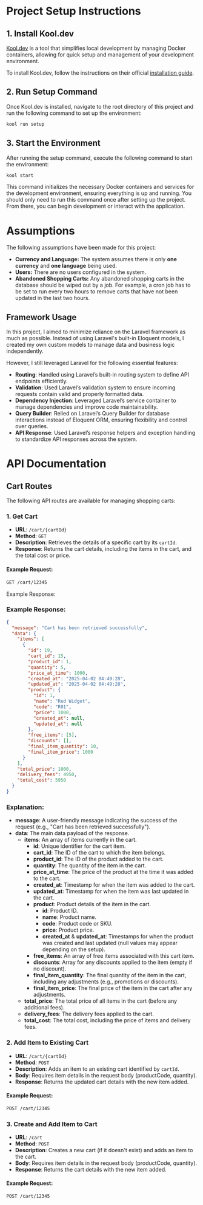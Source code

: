 # Project Setup Instructions

## 1. Install Kool.dev

[Kool.dev](https://kool.dev) is a tool that simplifies local development by managing Docker containers, allowing for quick setup and management of your development environment.

To install Kool.dev, follow the instructions on their official [installation guide](https://kool.dev/docs/installation).

## 2. Run Setup Command

Once Kool.dev is installed, navigate to the root directory of this project and run the following command to set up the environment:

```bash
kool run setup
```
## 3. Start the Environment

After running the setup command, execute the following command to start the environment:

```bash
kool start
```

This command initializes the necessary Docker containers and services for the development environment, ensuring everything is up and running. You should only need to run this command once after setting up the project. From there, you can begin development or interact with the application.

# Assumptions
The following assumptions have been made for this project:

- **Currency and Language:** The system assumes there is only **one currency** and **one language** being used.
- **Users:** There are no users configured in the system.
- **Abandoned Shopping Carts:** Any abandoned shopping carts in the database should be wiped out by a job. For example, a cron job has to be set to run every two hours to remove carts that have not been updated in the last two hours.

## Framework Usage

In this project, I aimed to minimize reliance on the Laravel framework as much as possible. Instead of using Laravel's built-in Eloquent models, I created my own custom models to manage data and business logic independently.

However, I still leveraged Laravel for the following essential features:

- **Routing**: Handled using Laravel’s built-in routing system to define API endpoints efficiently.
- **Validation**: Used Laravel’s validation system to ensure incoming requests contain valid and properly formatted data.
- **Dependency Injection**: Leveraged Laravel’s service container to manage dependencies and improve code maintainability.
- **Query Builder**: Relied on Laravel’s Query Builder for database interactions instead of Eloquent ORM, ensuring flexibility and control over queries.
- **API Response**: Used Laravel’s response helpers and exception handling to standardize API responses across the system.


# API Documentation

## Cart Routes

The following API routes are available for managing shopping carts:

### 1. **Get Cart**
- **URL**: `/cart/{cartId}`
- **Method**: `GET`
- **Description**: Retrieves the details of a specific cart by its `cartId`.
- **Response**: Returns the cart details, including the items in the cart, and the total cost or price.

#### Example Request:
```bash
GET /cart/12345
```
Example Response:
### Example Response:

```json
{
  "message": "Cart has been retrieved successfully",
  "data": {
    "items": [
      {
        "id": 19,
        "cart_id": 15,
        "product_id": 1,
        "quantity": 5,
        "price_at_time": 1000,
        "created_at": "2025-04-02 04:49:28",
        "updated_at": "2025-04-02 04:49:28",
        "product": {
          "id": 1,
          "name": "Red Widget",
          "code": "R01",
          "price": 1000,
          "created_at": null,
          "updated_at": null
        },
        "free_items": [5],
        "discounts": [],
        "final_item_quantity": 10,
        "final_item_price": 1000
      }
    ],
    "total_price": 1000,
    "delivery_fees": 4950,
    "total_cost": 5950
  }
}
```
### Explanation:

- **message**: A user-friendly message indicating the success of the request (e.g., "Cart has been retrieved successfully").
- **data**: The main data payload of the response.
  - **items**: An array of items currently in the cart.
    - **id**: Unique identifier for the cart item.
    - **cart_id**: The ID of the cart to which the item belongs.
    - **product_id**: The ID of the product added to the cart.
    - **quantity**: The quantity of the item in the cart.
    - **price_at_time**: The price of the product at the time it was added to the cart.
    - **created_at**: Timestamp for when the item was added to the cart.
    - **updated_at**: Timestamp for when the item was last updated in the cart.
    - **product**: Product details of the item in the cart.
      - **id**: Product ID.
      - **name**: Product name.
      - **code**: Product code or SKU.
      - **price**: Product price.
      - **created_at** & **updated_at**: Timestamps for when the product was created and last updated (null values may appear depending on the setup).
    - **free_items**: An array of free items associated with this cart item.
    - **discounts**: Array for any discounts applied to the item (empty if no discount).
    - **final_item_quantity**: The final quantity of the item in the cart, including any adjustments (e.g., promotions or discounts).
    - **final_item_price**: The final price of the item in the cart after any adjustments.
  - **total_price**: The total price of all items in the cart (before any additional fees).
  - **delivery_fees**: The delivery fees applied to the cart.
  - **total_cost**: The total cost, including the price of items and delivery fees.


### 2. **Add Item to Existing Cart**
- **URL**: `/cart/{cartId}`
- **Method**: `POST`
- **Description**: Adds an item to an existing cart identified by `cartId`.
- **Body**: Requires item details in the request body (productCode, quantity).
- **Response**: Returns the updated cart details with the new item added.

#### Example Request:
```bash
POST /cart/12345
```

### 3. **Create and Add Item to Cart**
- **URL**: `/cart`
- **Method**: `POST`
- **Description**: Creates a new cart (if it doesn't exist) and adds an item to the cart.
- **Body**: Requires item details in the request body (productCode, quantity).
- **Response**: Returns the cart details with the new item added.

#### Example Request:
```bash
POST /cart/12345
```
